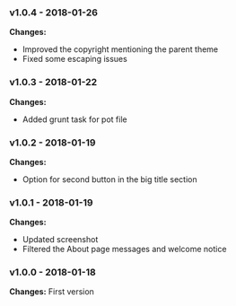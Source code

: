 
 ### v1.0.4 - 2018-01-26 
 **Changes:** 
 * Improved the copyright mentioning the parent theme
* Fixed some escaping issues
 
 ### v1.0.3 - 2018-01-22 
 **Changes:** 
 * Added grunt task for pot file
 
 ### v1.0.2 - 2018-01-19 
 **Changes:** 
 * Option for second button in the big title section
 
 ### v1.0.1 - 2018-01-19 
 **Changes:** 
 * Updated screenshot
* Filtered the About page messages and welcome notice
 
 ### v1.0.0 - 2018-01-18 
 **Changes:** 
 First version
  
